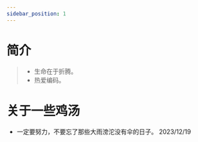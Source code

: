 ```yaml
---
sidebar_position: 1
---
```


# 简介

> - 生命在于折腾。
> - 热爱编码。

# 关于一些鸡汤
- 一定要努力，不要忘了那些大雨滂沱没有伞的日子。 2023/12/19
